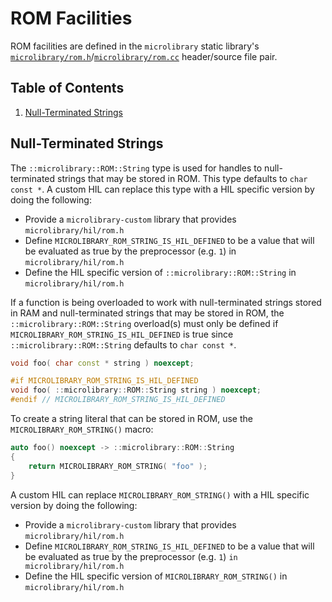 # ROM Facilities

ROM facilities are defined in the `microlibrary` static library's
[`microlibrary/rom.h`](https://github.com/apcountryman/microlibrary/blob/main/libraries/microlibrary/ANY/ANY/include/microlibrary/rom.h)/[`microlibrary/rom.cc`](https://github.com/apcountryman/microlibrary/blob/main/libraries/microlibrary/ANY/ANY/source/microlibrary/rom.cc)
header/source file pair.

## Table of Contents

1. [Null-Terminated Strings](#null-terminated-strings)

## Null-Terminated Strings

The `::microlibrary::ROM::String` type is used for handles to null-terminated strings that
may be stored in ROM.
This type defaults to `char const *`.
A custom HIL can replace this type with a HIL specific version by doing the following:
- Provide a `microlibrary-custom` library that provides `microlibrary/hil/rom.h`
- Define `MICROLIBRARY_ROM_STRING_IS_HIL_DEFINED` to be a value that will be evaluated as
  true by the preprocessor (e.g. `1`) in `microlibrary/hil/rom.h`
- Define the HIL specific version of `::microlibrary::ROM::String` in
  `microlibrary/hil/rom.h`

If a function is being overloaded to work with null-terminated strings stored in RAM and
null-terminated strings that may be stored in ROM, the `::microlibrary::ROM::String`
overload(s) must only be defined if `MICROLIBRARY_ROM_STRING_IS_HIL_DEFINED` is true since
`::microlibrary::ROM::String` defaults to `char const *`.
```c++
void foo( char const * string ) noexcept;

#if MICROLIBRARY_ROM_STRING_IS_HIL_DEFINED
void foo( ::microlibrary::ROM::String string ) noexcept;
#endif // MICROLIBRARY_ROM_STRING_IS_HIL_DEFINED
```

To create a string literal that can be stored in ROM, use the `MICROLIBRARY_ROM_STRING()`
macro:
```c++
auto foo() noexcept -> ::microlibrary::ROM::String
{
    return MICROLIBRARY_ROM_STRING( "foo" );
}
```

A custom HIL can replace `MICROLIBRARY_ROM_STRING()` with a HIL specific version by doing
the following:
- Provide a `microlibrary-custom` library that provides `microlibrary/hil/rom.h`
- Define `MICROLIBRARY_ROM_STRING_IS_HIL_DEFINED` to be a value that will be evaluated as
  true by the preprocessor (e.g. `1`) `in microlibrary/hil/rom.h`
- Define the HIL specific version of `MICROLIBRARY_ROM_STRING()` in
  `microlibrary/hil/rom.h`
